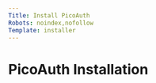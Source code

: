 ```yaml
---
Title: Install PicoAuth
Robots: noindex,nofollow
Template: installer
---
```


# PicoAuth Installation
